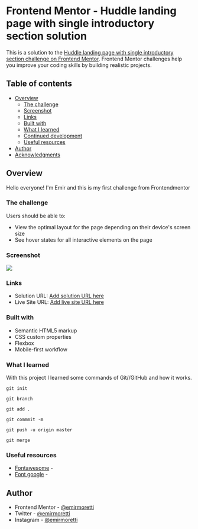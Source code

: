 # Frontend Mentor - Huddle landing page with single introductory section solution

This is a solution to the [Huddle landing page with single introductory section challenge on Frontend Mentor](https://www.frontendmentor.io/challenges/huddle-landing-page-with-a-single-introductory-section-B_2Wvxgi0). Frontend Mentor challenges help you improve your coding skills by building realistic projects. 

## Table of contents

- [Overview](#overview)
  - [The challenge](#the-challenge)
  - [Screenshot](#screenshot)
  - [Links](#links)
  - [Built with](#built-with)
  - [What I learned](#what-i-learned)
  - [Continued development](#continued-development)
  - [Useful resources](#useful-resources)
- [Author](#author)
- [Acknowledgments](#acknowledgments)

## Overview
Hello everyone! I'm Emir and this is my first challenge from Frontendmentor
### The challenge

Users should be able to:

- View the optimal layout for the page depending on their device's screen size
- See hover states for all interactive elements on the page

### Screenshot

![](frontendmentor-first-practice/images/page.jpg)

### Links

- Solution URL: [Add solution URL here](https://emirmoretti.github.io/frontendmentor-first-practice/)
- Live Site URL: [Add live site URL here](https://your-live-site-url.com)

### Built with

- Semantic HTML5 markup
- CSS custom properties
- Flexbox
- Mobile-first workflow

### What I learned

With this project I learned some commands of Git//GitHub and how it works.

```
git init
```
```
git branch
```
```
git add .
```
```
git commmit -m
```
```
git push -u origin master
```
```
git merge
```

### Useful resources

- [Fontawesome](https://fontawesome.com/) - 
- [Font google](https://fonts.google.com/) -

## Author

- Frontend Mentor - [@emirmoretti](https://www.frontendmentor.io/profile/emirmoretti)
- Twitter - [@emirmoretti](https://www.twitter.com/emirmoretti)
- Instagram - [@emirmoretti](https://www.instagram.com/emirmoretti)
